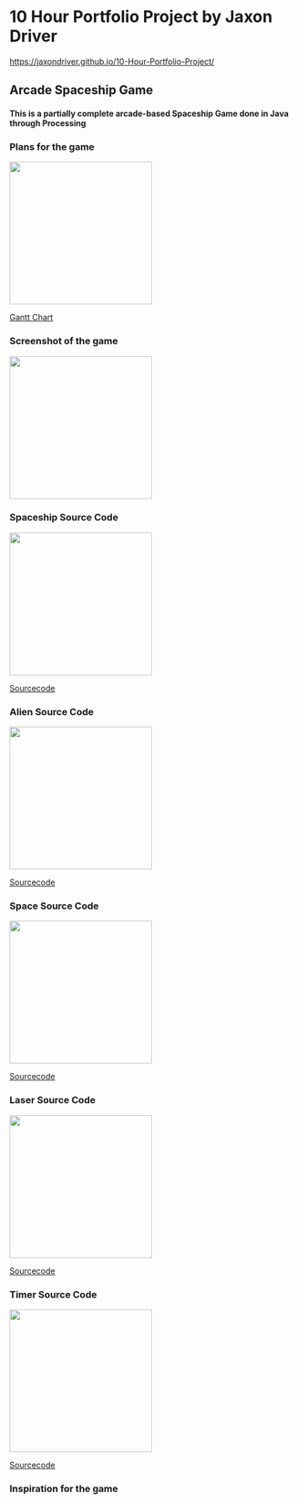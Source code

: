 # 10 Hour Portfolio Project by Jaxon Driver

https://jaxondriver.github.io/10-Hour-Portfolio-Project/

## Arcade Spaceship Game
#### This is a partially complete arcade-based Spaceship Game done in Java through Processing

### Plans for the game
<img src = "https://JaxonDriver.github.io/10-Hour-Portfolio-Project/Screen%20Shot%202018-05-22%20at%208.00.18%20AM.png" width = "250"/>

[Gantt Chart](https://docs.google.com/spreadsheets/d/1_eNRtANgd8t-5V3wKP01ZXeYzvJJ2xftwQHt0EcHe0M/edit#gid=0)

### Screenshot of the game
<img src = "https://JaxonDriver.github.io/10-Hour-Portfolio-Project/Screen%20Shot%202018-05-16%20at%207.53.51%20AM.png" width = "250"/>

### Spaceship Source Code
<img src = "https://JaxonDriver.github.io/10-Hour-Portfolio-Project/Screen%20Shot%202018-05-22%20at%207.29.58%20AM.png" width = "250"/>

[Sourcecode](https://github.com/JaxonDriver/10-Hour-Portfolio-Project/blob/master/Spaceship%20Source%20Code)

### Alien Source Code
<img src = "https://JaxonDriver.github.io/10-Hour-Portfolio-Project/Screen%20Shot%202018-05-22%20at%207.37.28%20AM.png" width = "250"/>

[Sourcecode](https://github.com/JaxonDriver/10-Hour-Portfolio-Project/blob/master/Alien%20Source%20Code)

### Space Source Code
<img src = "https://JaxonDriver.github.io/10-Hour-Portfolio-Project/Screen%20Shot%202018-05-22%20at%207.41.18%20AM.png" width = "250"/>

[Sourcecode](https://github.com/JaxonDriver/10-Hour-Portfolio-Project/blob/master/Space%20Source%20Code)

### Laser Source Code
<img src = "https://JaxonDriver.github.io/10-Hour-Portfolio-Project/Screen%20Shot%202018-05-22%20at%207.38.56%20AM.png" width = "250"/>

[Sourcecode](https://github.com/JaxonDriver/10-Hour-Portfolio-Project/blob/master/Laser%20Source%20Code)

### Timer Source Code
<img src = "https://JaxonDriver.github.io/10-Hour-Portfolio-Project/Screen%20Shot%202018-05-22%20at%207.42.36%20AM.png" width = "250"/>

[Sourcecode](https://github.com/JaxonDriver/10-Hour-Portfolio-Project/blob/master/Timer%20Source%20Code)

### Inspiration for the game


